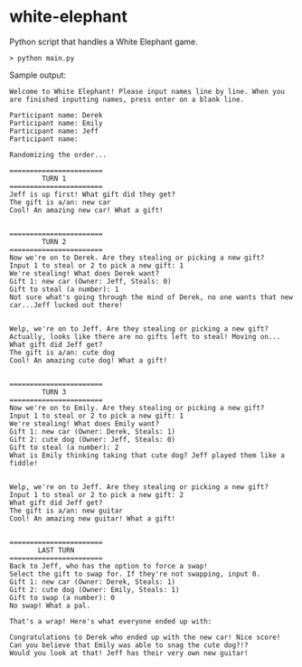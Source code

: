 # white-elephant
Python script that handles a White Elephant game.

```> python main.py```

Sample output:

```
Welcome to White Elephant! Please input names line by line. When you are finished inputting names, press enter on a blank line.

Participant name: Derek
Participant name: Emily
Participant name: Jeff
Participant name: 

Randomizing the order...

=======================
        TURN 1
=======================
Jeff is up first! What gift did they get?
The gift is a/an: new car
Cool! An amazing new car! What a gift!


=======================
        TURN 2
=======================
Now we're on to Derek. Are they stealing or picking a new gift?
Input 1 to steal or 2 to pick a new gift: 1
We're stealing! What does Derek want?
Gift 1: new car (Owner: Jeff, Steals: 0)
Gift to steal (a number): 1
Not sure what's going through the mind of Derek, no one wants that new car...Jeff lucked out there!


Welp, we're on to Jeff. Are they stealing or picking a new gift?
Actually, looks like there are no gifts left to steal! Moving on...
What gift did Jeff get?
The gift is a/an: cute dog
Cool! An amazing cute dog! What a gift!


=======================
        TURN 3
=======================
Now we're on to Emily. Are they stealing or picking a new gift?
Input 1 to steal or 2 to pick a new gift: 1
We're stealing! What does Emily want?
Gift 1: new car (Owner: Derek, Steals: 1)
Gift 2: cute dog (Owner: Jeff, Steals: 0)
Gift to steal (a number): 2
What is Emily thinking taking that cute dog? Jeff played them like a fiddle!


Welp, we're on to Jeff. Are they stealing or picking a new gift?
Input 1 to steal or 2 to pick a new gift: 2
What gift did Jeff get?
The gift is a/an: new guitar
Cool! An amazing new guitar! What a gift!


=======================
       LAST TURN
=======================
Back to Jeff, who has the option to force a swap!
Select the gift to swap for. If they're not swapping, input 0.
Gift 1: new car (Owner: Derek, Steals: 1)
Gift 2: cute dog (Owner: Emily, Steals: 1)
Gift to swap (a number): 0
No swap! What a pal.

That's a wrap! Here's what everyone ended up with:

Congratulations to Derek who ended up with the new car! Nice score!
Can you believe that Emily was able to snag the cute dog?!?
Would you look at that! Jeff has their very own new guitar!
```
